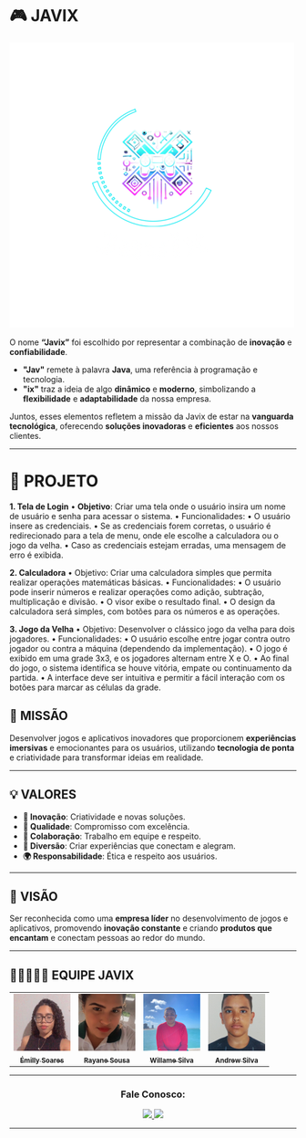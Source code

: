 # 🎮 **JAVIX**  

![Javix Logo](equipe/img/IMG_4330.PNG)

O nome **“Javix”** foi escolhido por representar a combinação de **inovação** e **confiabilidade**.  
- **"Jav"** remete à palavra **Java**, uma referência à programação e tecnologia.  
- **"ix"** traz a ideia de algo **dinâmico** e **moderno**, simbolizando a **flexibilidade** e **adaptabilidade** da nossa empresa.  

Juntos, esses elementos refletem a missão da Javix de estar na **vanguarda tecnológica**, oferecendo **soluções inovadoras** e **eficientes** aos nossos clientes.

---

# 🤖 **PROJETO**
**1. Tela de Login**
• **Objetivo**: Criar uma tela onde o usuário insira um nome de
usuário e senha para acessar o sistema. • Funcionalidades:
• O usuário insere as credenciais.
• Se as credenciais forem corretas, o usuário é redirecionado para a tela de menu, onde ele escolhe a calculadora ou o jogo da velha.
• Caso as credenciais estejam erradas, uma mensagem de erro é exibida.

**2. Calculadora**
• Objetivo: Criar uma calculadora simples que permita realizar
operações matemáticas básicas. • Funcionalidades:
• O usuário pode inserir números e realizar operações como adição, subtração, multiplicação e divisão.
• O visor exibe o resultado final.
• O design da calculadora será simples, com botões para os
números e as operações.

**3. Jogo da Velha**
• Objetivo: Desenvolver o clássico jogo da velha para dois
jogadores.
• Funcionalidades:
• O usuário escolhe entre jogar contra outro jogador ou contra
a máquina (dependendo da implementação).
• O jogo é exibido em uma grade 3x3, e os jogadores alternam
entre X e O.
• Ao final do jogo, o sistema identifica se houve vitória, empate
ou continuamento da partida.
• A interface deve ser intuitiva e permitir a fácil interação com
os botões para marcar as células da grade.

## 🌟 **MISSÃO**  
Desenvolver jogos e aplicativos inovadores que proporcionem **experiências imersivas** e emocionantes para os usuários, utilizando **tecnologia de ponta** e criatividade para transformar ideias em realidade.

---

## 💡 **VALORES**
- **🚀 Inovação**: Criatividade e novas soluções.  
- **🏅 Qualidade**: Compromisso com excelência.  
- **🤝 Colaboração**: Trabalho em equipe e respeito.  
- **🎉 Diversão**: Criar experiências que conectam e alegram.  
- **🌍 Responsabilidade**: Ética e respeito aos usuários.

---

## 🎯 **VISÃO**  
Ser reconhecida como uma **empresa líder** no desenvolvimento de jogos e aplicativos, promovendo **inovação constante** e criando **produtos que encantam** e conectam pessoas ao redor do mundo.

---
## 👩🏼‍🤝‍👨🏽 **EQUIPE JAVIX**
<div align="center">
<table>
  <tbody>
    <tr>
      <td align="center"><a href="https://github.com/emillysoares05"><img src="equipe/img/11d74b60-773c-4fdd-a7e3-74a0f7b16db3.jpg" width="100px" height="100px" style="object-fit: cover;" alt="Emilly Soares"/><br /><sub><b>Émilly Soares</b></sub></a><br /></td>
      <td align="center"><a href="https://github.com/Ydvtim"><img src="equipe/img/IMG_20230127_073100_122.jpg" width="100px" height="100px" style="object-fit: cover;" alt="Rayane Sousa"/><br /><sub><b>Rayane Sousa</b></sub></a><br /></td>
      <td align="center"><a href="https://github.com/willamesilvaof"><img src="equipe/img/7b4e6b25-37ab-4a6a-9760-40076ff8ad51.jpg" width="100px" height="100px" style="object-fit: cover;" alt="Willame Silva"/><br /><sub><b>Willame Silva</b></sub></a><br /></td>
      <td align="center"><a href="https://github.com/Antonio-Andrew"><img src="equipe/img/57faa46b-0de4-47ff-a8ca-545d1252c327.jpg" width="100px" height="100px" style="object-fit: cover;" alt="Andrew Silva"/><br /><sub><b>Andrew Silva</b></sub></a><br /></td>
    </tr>
  </tbody>
</table>
</div>



---

<h3 align="center">Fale Conosco:</h3>
<div align="center">
  <a href="https://instagram.com/javix.oficial" target="_blank">
    <img src="https://img.shields.io/badge/-Instagram-%23E4405F?style=for-the-badge&logo=instagram&logoColor=white" target="_blank">
  </a>
  <a href="mailto:javix.equipe@gmail.com">
    <img src="https://img.shields.io/badge/-Gmail-%23333?style=for-the-badge&logo=gmail&logoColor=white" target="_blank">
  </a>
</div>

---
